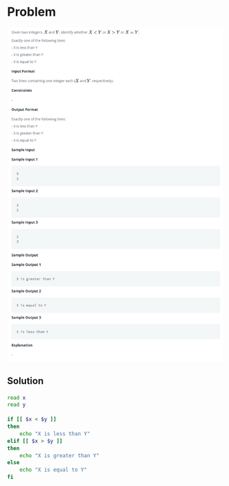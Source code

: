 # Problem

![problem](/Linux/bash/Comparing_Numbers/problem.png)

## Solution

```bash
read x
read y

if [[ $x < $y ]]
then
    echo "X is less than Y"
elif [[ $x > $y ]]
then 
    echo "X is greater than Y"
else
    echo "X is equal to Y"
fi
```
